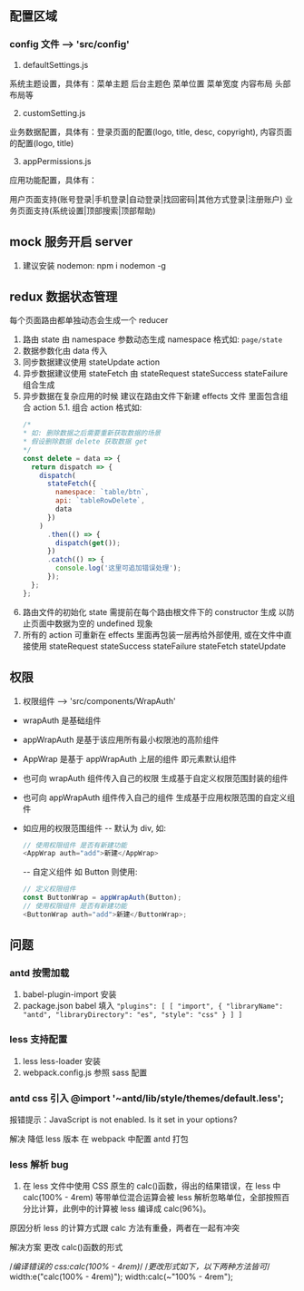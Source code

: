 ## 配置区域

### config 文件 ——> 'src/config'

1. defaultSettings.js

系统主题设置，具体有：菜单主题 后台主题色 菜单位置 菜单宽度 内容布局 头部布局等

2. customSetting.js

业务数据配置，具体有：登录页面的配置(logo, title, desc, copyright), 内容页面的配置(logo, title)

3. appPermissions.js

应用功能配置，具体有：

用户页面支持(账号登录|手机登录|自动登录|找回密码|其他方式登录|注册账户)
业务页面支持(系统设置|顶部搜索|顶部帮助)

## mock 服务开启 server

1. 建议安装 nodemon: npm i nodemon -g

## redux 数据状态管理

每个页面路由都单独动态会生成一个 reducer

1. 路由 state 由 namespace 参数动态生成 namespace 格式如: `page/state`
2. 数据参数化由 data 传入
3. 同步数据建议使用 stateUpdate action
4. 异步数据建议使用 stateFetch 由 stateRequest stateSuccess stateFailure 组合生成
5. 异步数据在复杂应用的时候 建议在路由文件下新建 effects 文件 里面包含组合 action
   5.1. 组合 action 格式如:
   ```js
   /*
   * 如: 删除数据之后需要重新获取数据的场景
   * 假设删除数据 delete 获取数据 get
   */
   const delete = data => {
     return dispatch => {
       dispatch(
         stateFetch({
           namespace: `table/btn`,
           api: `tableRowDelete`,
           data
         })
       )
         .then(() => {
           dispatch(get());
         })
         .catch(() => {
           console.log('这里可追加错误处理');
         });
     };
   };
   ```
6. 路由文件的初始化 state 需提前在每个路由根文件下的 constructor 生成 以防止页面中数据为空的 undefined 现象
7. 所有的 action 可重新在 effects 里面再包装一层再给外部使用, 或在文件中直接使用 stateRequest stateSuccess stateFailure stateFetch stateUpdate

## 权限

1. 权限组件 ——> 'src/components/WrapAuth'

- wrapAuth 是基础组件
- appWrapAuth 是基于该应用所有最小权限池的高阶组件
- AppWrap 是基于 appWrapAuth 上层的组件 即元素默认组件
- 也可向 wrapAuth 组件传入自己的权限 生成基于自定义权限范围封装的组件
- 也可向 appWrapAuth 组件传入自己的组件 生成基于应用权限范围的自定义组件

- 如应用的权限范围组件
  -- 默认为 div, 如:

  ```js
  // 使用权限组件 是否有新建功能
  <AppWrap auth="add">新建</AppWrap>
  ```

  -- 自定义组件 如 Button 则使用:

  ```js
  // 定义权限组件
  const ButtonWrap = appWrapAuth(Button);
  // 使用权限组件 是否有新建功能
  <ButtonWrap auth="add">新建</ButtonWrap>;
  ```

## 问题

### antd 按需加载

1. babel-plugin-import 安装
2. package.json babel 填入 `"plugins": [ [ "import", { "libraryName": "antd", "libraryDirectory": "es", "style": "css" } ] ]`

### less 支持配置

1. less less-loader 安装
2. webpack.config.js 参照 sass 配置

### antd css 引入 @import '~antd/lib/style/themes/default.less';

报错提示：JavaScript is not enabled. Is it set in your options?

解决 降低 less 版本
在 webpack 中配置 antd 打包

### less 解析 bug

1. 在 less 文件中使用 CSS 原生的 calc()函数，得出的结果错误，在 less 中 calc(100% - 4rem) 等带单位混合运算会被 less 解析忽略单位，全部按照百分比计算，此例中的计算被 less 编译成 calc(96%)。

原因分析
less 的计算方式跟 calc 方法有重叠，两者在一起有冲突

解决方案
更改 calc()函数的形式

/_编译错误的 css:calc(100% - 4rem)_/
/_更改形式如下，以下两种方法皆可_/
width:e("calc(100% - 4rem)");
width:calc(~"100% - 4rem");
